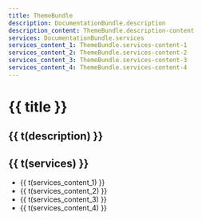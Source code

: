 ```yaml
---
title: ThemeBundle
description: DocumentationBundle.description
description_content: ThemeBundle.description-content
services: DocumentationBundle.services
services_content_1: ThemeBundle.services-content-1
services_content_2: ThemeBundle.services-content-2
services_content_3: ThemeBundle.services-content-3
services_content_4: ThemeBundle.services-content-4
---
```


# {{ title }}

## {{ t(description) }}

<p v-html="t(description_content)" />

## {{ t(services) }}

- {{ t(services_content_1) }}
- {{ t(services_content_2) }}
- {{ t(services_content_3) }}
- {{ t(services_content_4) }}

<i18n src="@Bundles/DocumentationBundle/Locales/Documentation.locales.json"></i18n>
<i18n src="@Bundles/ThemeBundle/Locales/Theme.locales.json"></i18n>

<script setup lang="ts">
import { useI18n } from 'vue-i18n'

const { t } = useI18n()
</script>
